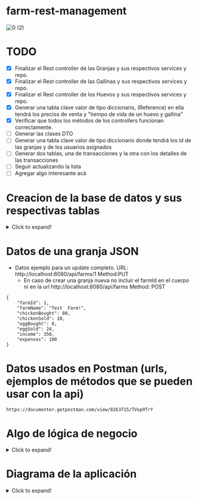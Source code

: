 # farm-rest-management
 
![0 (2)](https://user-images.githubusercontent.com/57782295/99152996-47f96f80-2684-11eb-9b39-844c60a01033.jpg)

# TODO
- [x] Finalizar el Rest controller de las Granjas y sus respectivos services y repo. 
- [x] Finalizar el Rest controller de las Gallinas y sus respectivos services y repo.
- [x] Finalizar el Rest controller de los Huevos y sus respectivos services y repo.
- [x] Generar una tabla clave valor de tipo diccionario, (Reference) en ella tendrá los precios de venta y "tiempo de vida de un huevo y gallina"
- [x] Verificar que todos los métodos de los controllers funcionan correctamente. 
- [ ] Generar las clases DTO
- [ ] Generar una tabla clave valor de tipo diccionario donde tendrá los id de las granjas y de los usuarios asignados
- [ ] Generar dos tablas, una de transacciones y la otra con los detalles de las transacciones
- [ ] Seguir actualizando la lista
- [ ] Agregar algo interesante acá

# Creacion de la base de datos y sus respectivas tablas
<details>
  <summary>Click to expand!</summary>
 
 ```
   CREATE SCHEMA `farm-management` ;

   SET GLOBAL time_zone = '-3:00';

   CREATE TABLE `farm-management`.`farm` (
     `farm_id` INT NOT NULL AUTO_INCREMENT,
     `farm_name` VARCHAR(45) NOT NULL,
     `chicken_bought` INT NULL,
     `chicken_sold` INT NULL,
     `egg_bought` INT NULL,
     `egg_sold` INT NULL,
     `income` DOUBLE NULL,
     `expenses` DOUBLE NULL,
     PRIMARY KEY (`farm_id`),
     UNIQUE INDEX `farm_id_UNIQUE` (`farm_id` ASC) VISIBLE,
     UNIQUE INDEX `farm_name_UNIQUE` (`farm_name` ASC) VISIBLE);

   CREATE TABLE `farm-management`.`chicken` (
     `chicken_id` INT NOT NULL AUTO_INCREMENT,
     `farm_id` INT NOT NULL,
     `birth_date` DATE NULL,
     `expiration_date` DATE NULL,
     PRIMARY KEY (`chicken_id`));

   CREATE TABLE `farm-management`.`egg` (
     `egg_id` INT NOT NULL AUTO_INCREMENT,
     `farm_id` INT NOT NULL,
     `birth_date` DATE NULL,
     `expiration_date` DATE NULL,
     PRIMARY KEY (`egg_id`));

   CREATE TABLE `farm-management`.`reference` (
     `key` VARCHAR(45) NOT NULL,
     `value` VARCHAR(45) NULL);
  ```
     
</details>

# Datos de una granja JSON

- Datos ejemplo para un update completo. URL: http://localhost:8080/api/farms/1 Method:PUT
  - En caso de crear una granja nueva no incluir el farmId en el cuerpo ni en la url http://localhost:8080/api/farms Method: POST
```
{
    "farmId": 1,
    "farmName": "Test  Farm!",
    "chickenBought": 80,
    "chickenSold": 10,
    "eggBought": 0,
    "eggSold": 24,
    "income": 350,
    "expenses": 100
}
```

# Datos usados en Postman (urls, ejemplos de métodos que se pueden usar con la api)

```
https://documenter.getpostman.com/view/8263715/TVep9TrY
```

# Algo de lógica de negocio
<details>
  <summary>Click to expand!</summary>
 
```
 # Logica Compra/venta
 Ej: Gallinas
 La granja puede vender una gallina, la cual se debe seleccionar de una lista de gallinas disponibles. 
 Se deberá incremetar el valor de "incomes" en la granja y borrar de la tabla de gallinas los ID 
 de gallinas seleccionadas. 
 En caso de comprar se agregará el valor de compra a "expenses" y agregar las X gallinas con sus respectivos IDs
```
 
```
# Lógica Crecimiento
La gallina una vez pasados X días se considerará como fallecida y se eliminará de la tabla de gallinas. 
Se agregará el valor de venta de cada gallina a "expenses" para impactar el dinero perdido por la "no venta"

Los huevos una vez transcurridos los 21 días sin ser vendidos se deberá agregar a la tabla de gallinas 
y eliminar el ID del respectivo huevo.
```

```
# Usuarios
 Cada granja tendrá asignado un máximo de 2 usuarios. al realizar una transacción (compra o venta) desde la granja 
 el usuario que la realizó deberá quedar registrado en la tabla de Transaccion_details.

 Se tendrá la tabla farmUsers donde quedará registrado que farmId tiene asignado cada usuario.
 Los usuarios serán validados y almacenados en firebase.
 (falta crear definir la validación del backend contra firebase)
```
 
</details>

# Diagrama de la aplicación
<details>
 <summary>Click to expand!</summary>
 
![lógica](https://user-images.githubusercontent.com/57782295/99194573-f83ba680-275e-11eb-9434-7d65ec95d652.jpg)

![tenor](https://user-images.githubusercontent.com/57782295/99194585-0c7fa380-275f-11eb-8d6e-6d40d37d7bb6.gif)

 </details>
